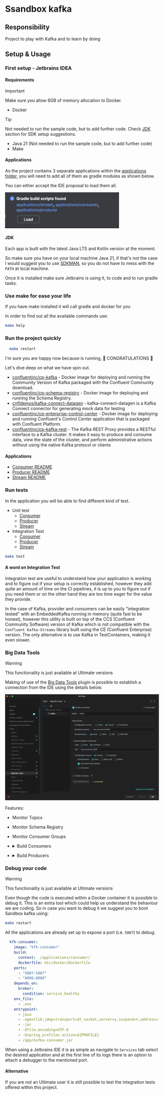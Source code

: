 # Ssandbox kafka

## Responsibility
Project to play with Kafka and to learn by doing

## Setup & Usage

### First setup - Jetbrains IDEA

#### Requirements
> [!IMPORTANT]  
> Make sure you allow 6GB of memory allocation to Docker.
* Docker
> [!TIP]
> Not needed to run the sample code, but to add further code. Check [JDK](#jdk) section for SDK setup suggestions.
* Java 21 (Not needed to run the sample code, but to add further code)
* Make

#### Applications

As the project contains 3 separate applications within the [applications folder](./applications), you will need to add all of them as gradle modules as shown below.

You can either accept the IDE proposal to load them all.

![load_gradle](assets/load_all_gradle.png)

#### JDK

Each app is built with the latest Java LTS and Kotlin version at the moment.

So make sure you have on your local machine Java 21, if that's not the case I would suggest you to use [SDKMAN](https://sdkman.io/install), so you do not have to mess with the `PATH` at local machine.

Once it is installed make sure Jetbrains is using it, to code and to run gradle tasks.

### Use make for ease your life

If you have make installed it will call gradle and docker for you

In order to find out all the available commands use:

```bash
make help
```

### Run the project quickly

```bash
  make restart
```

I'm sure you are happy now because is running, 🎉 CONGRATULATIONS 🎉

Let's dive deep on what we have spin out.

* [confluentinc/cp-kafka](https://hub.docker.com/r/confluentinc/cp-kafka) - Docker image for deploying and running the Community Version of Kafka packaged with the Confluent Community download.
* [confluentinc/cp-schema-registry](https://hub.docker.com/r/confluentinc/cp-schema-registry) - Docker image for deploying and running the Schema Registry.
* [cnfldemos/kafka-connect-datagen](https://hub.docker.com/r/cnfldemos/kafka-connect-datagen) - kafka-connect-datagen is a Kafka Connect connector for generating mock data for testing
* [confluentinc/cp-enterprise-control-center](https://hub.docker.com/r/confluentinc/cp-enterprise-control-center) - Docker image for deploying and running Confluent's Control Center application that is packaged with Confluent Platform.
* [confluentinc/cp-kafka-rest](https://github.com/confluentinc/kafka-rest) - The Kafka REST Proxy provides a RESTful interface to a Kafka cluster. It makes it easy to produce and consume data, view the state of the cluster, and perform administrative actions without using the native Kafka protocol or clients

#### Applications

* [Consumer README](./applications/consumer/README.md)
* [Producer README](./applications/producer/README.md)
* [Stream README](./applications/stream/README.md)

### Run tests

In the application you will be able to find different kind of test.

* Unit test 
    * [Consumer](./applications/consumer/src/test/kotlin/io/carles/kafkaconsumer/UserPageViewsConsumerShould.kt)
    * [Producer](./applications/producer/src/test/kotlin/io/carles/kafkaproducer/RandomDetailedUserSenderShould.kt)
    * [Stream](./applications/stream/src/test/kotlin/io/carles/kafkastream/pipelines/UserPageViewsShould.kt)
* Integration Test 
    * [Consumer](./applications/consumer/src/test/kotlin/io/carles/kafkaconsumer/UserPageViewsConsumerIT.kt)
    * [Producer](./applications/producer/src/test/kotlin/io/carles/kafkaproducer/RandomDetailedUserSenderIT.kt)
    * [Stream](./applications/stream/src/test/kotlin/io/carles/kafkastream/pipelines/UserPageViewsIT.kt)

```bash
make test
```

#### A word on Integration Test
Integration test are useful to understand how your application is working and to figure out if your setup is correctly established,
however they add quite an amount of time on the CI pipelines, it is up to you to figure out if you need them or on the other hand
they are too time eager for the value they provide.

In the case of Kafka, provider and consumers can be easily "integration tested" with an EmbeddedKafka running in memory (quite fast to be honest),
however this utility is built on top of the CCS (Confluent Community Software) version of Kafka which is not compatible with the 
`Confluent Kafka-Streams` library built using the CE (Confluent Enterprise) version. The only alternative is to use Kafka in TestContainers, making it even slower.

### Big Data Tools
> [!WARNING] 
> This functionality is just available at Ultimate versions

Making of use of the [Big Data Tools](https://plugins.jetbrains.com/plugin/12494-big-data-tools) plugin is possible to establish 
a connection from the IDE using the details below.

![Big Data Tools](assets/big-data-tools.png)

Features:
  * Monitor Topics
  * Monitor Schema Registry
  * Monitor Consumer Groups
  * <details> <summary>Build Consumers</summary> 

    > 💡To reach this option right-click on the topic you are interested in.

    ![consumers](assets/bigdatatools-consumer.png)</details>

  * <details> <summary>Build Producers</summary> 
    
    > 💡To reach this option right-click on the topic you are interested in.

    ![producers](assets/bigdatatools-producer.png)</details>

### Debug your code
> [!WARNING] 
> This functionality is just available at Ultimate versions

Even though the code is executed within a Docker container it is possible to debug it. This is an extra tool which could 
help us understand the behaviour we are coding.
So in case you want to debug it we suggest you to boot Sandbox kafka using:

```bash
make restart
```
All the applications are already set up to expose a port (i.e. `5007`) to debug.

```yaml
  kfk-consumer:
    image: "kfk-consumer"
    build:
      context: ./applications/consumer/
      dockerfile: etc/docker/Dockerfile
    ports:
      - "5007:5007"
      - "8086:8080"
    depends_on:
      broker:
        condition: service_healthy
    env_file:
      - .env
    entrypoint:
      - java
      - -agentlib:jdwp=transport=dt_socket,server=y,suspend=n,address=*:5007
      - -jar
      - -Dfile.encoding=UTF-8
      - -Dspring.profiles.active=${PROFILE}
      - /app/kafka-consumer.jar
```

When using a Jetbrains IDE it is as simple as navigate to `Services` tab select 
the desired application and at the first line of its logs there is an option to attach a debugger to the mentioned port.

#### Alternative

If you are not an Ultimate user it is still possible to test the integration tests offered within this project.
